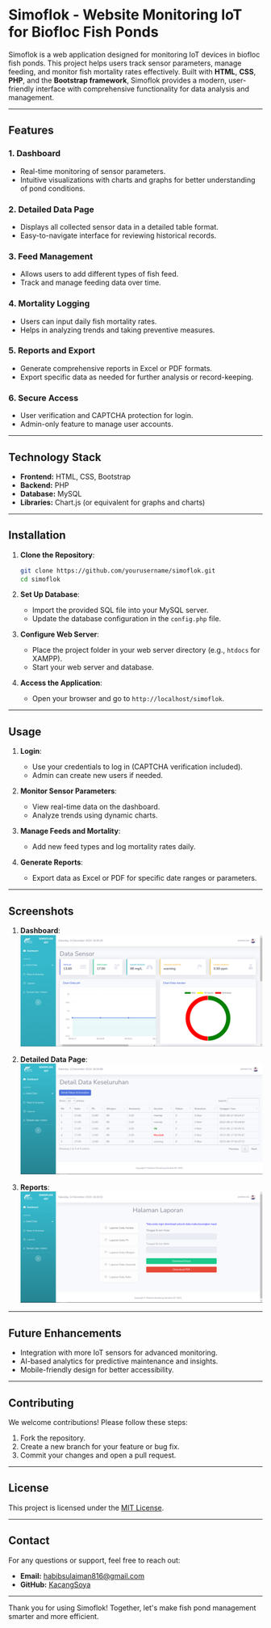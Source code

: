 # Simoflok - Website Monitoring IoT for Biofloc Fish Ponds

Simoflok is a web application designed for monitoring IoT devices in biofloc fish ponds. This project helps users track sensor parameters, manage feeding, and monitor fish mortality rates effectively. Built with **HTML**, **CSS**, **PHP**, and the **Bootstrap framework**, Simoflok provides a modern, user-friendly interface with comprehensive functionality for data analysis and management.

---

## Features

### 1. **Dashboard**

- Real-time monitoring of sensor parameters.
- Intuitive visualizations with charts and graphs for better understanding of pond conditions.

### 2. **Detailed Data Page**

- Displays all collected sensor data in a detailed table format.
- Easy-to-navigate interface for reviewing historical records.

### 3. **Feed Management**

- Allows users to add different types of fish feed.
- Track and manage feeding data over time.

### 4. **Mortality Logging**

- Users can input daily fish mortality rates.
- Helps in analyzing trends and taking preventive measures.

### 5. **Reports and Export**

- Generate comprehensive reports in Excel or PDF formats.
- Export specific data as needed for further analysis or record-keeping.

### 6. **Secure Access**

- User verification and CAPTCHA protection for login.
- Admin-only feature to manage user accounts.

---

## Technology Stack

- **Frontend:** HTML, CSS, Bootstrap
- **Backend:** PHP
- **Database:** MySQL
- **Libraries:** Chart.js (or equivalent for graphs and charts)

---

## Installation

1. **Clone the Repository**:

   ```bash
   git clone https://github.com/yourusername/simoflok.git
   cd simoflok
   ```

2. **Set Up Database**:

   - Import the provided SQL file into your MySQL server.
   - Update the database configuration in the `config.php` file.

3. **Configure Web Server**:

   - Place the project folder in your web server directory (e.g., `htdocs` for XAMPP).
   - Start your web server and database.

4. **Access the Application**:

   - Open your browser and go to `http://localhost/simoflok`.

---

## Usage

1. **Login**:

   - Use your credentials to log in (CAPTCHA verification included).
   - Admin can create new users if needed.

2. **Monitor Sensor Parameters**:

   - View real-time data on the dashboard.
   - Analyze trends using dynamic charts.

3. **Manage Feeds and Mortality**:

   - Add new feed types and log mortality rates daily.

4. **Generate Reports**:

   - Export data as Excel or PDF for specific date ranges or parameters.

---

## Screenshots

1. **Dashboard**:
   ![Alt Text](images/dashboard.PNG)

2. **Detailed Data Page**:
   ![Alt Text](images/detail_data.PNG)
   
3. **Reports**:
   ![Alt Text](images/laporan.PNG)

---

## Future Enhancements

- Integration with more IoT sensors for advanced monitoring.
- AI-based analytics for predictive maintenance and insights.
- Mobile-friendly design for better accessibility.

---

## Contributing

We welcome contributions! Please follow these steps:

1. Fork the repository.
2. Create a new branch for your feature or bug fix.
3. Commit your changes and open a pull request.

---

## License

This project is licensed under the [MIT License](LICENSE).

---

## Contact

For any questions or support, feel free to reach out:

- **Email:** [habibsulaiman816@gmail.com](mailto\:habibsulaiman816@gmail.com)
- **GitHub:** [KacangSoya](https://github.com/KacangSoya)

---

Thank you for using Simoflok! Together, let's make fish pond management smarter and more efficient.

